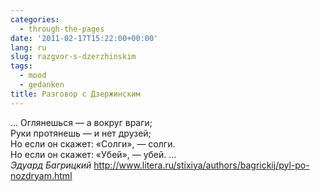 ```yaml
---
categories:
  - through-the-pages
date: '2011-02-17T15:22:00+00:00'
lang: ru
slug: razgvor-s-dzerzhinskim
tags:
  - mood
  - gedanken
title: Разговор с Дзержинским
---
```




... Оглянешься — а вокруг враги;  
Руки протянешь — и нет друзей;  
Но если он скажет: «Солги», — солги.  
Но если он скажет: «Убей», — убей. ...  
_Эдуард Багрицкий_
<http://www.litera.ru/stixiya/authors/bagrickij/pyl-po-nozdryam.html>
